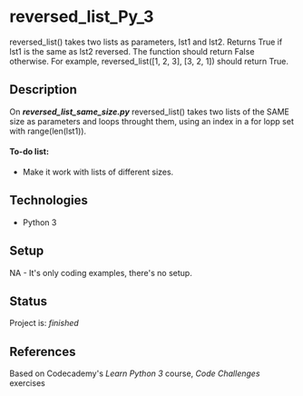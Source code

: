 # reversed_list_Py_3
reversed_list() takes two lists as parameters,  lst1 and lst2. Returns True if lst1 is the same as lst2 reversed. The function should return False otherwise. For example, reversed_list([1, 2, 3], [3, 2, 1]) should return True.

## Description
On **_reversed_list_same_size.py_** reversed_list() takes two lists of the SAME size as parameters and loops throught them, using an index in a for lopp set with range(len(lst1)).

#### To-do list:
* Make it work with lists of different sizes. 

## Technologies
* Python 3

## Setup
NA - It's only coding examples, there's no setup.

## Status
Project is: _finished_ 

## References
Based on Codecademy's _Learn Python 3_ course, _Code Challenges_ exercises
